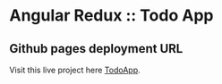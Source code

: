 # Angular Redux :: Todo App

## Github pages deployment URL
Visit this live project here [TodoApp](https://vapinedo.github.io/Angular-ReduxTodoApp/).